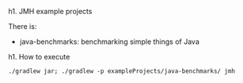 h1. JMH example projects

There is:
- java-benchmarks: benchmarking simple things of Java

h1. How to execute

```
./gradlew jar; ./gradlew -p exampleProjects/java-benchmarks/ jmh 
```